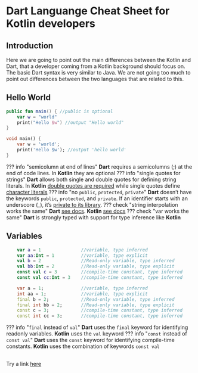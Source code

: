 # Dart Languange Cheat Sheet for Kotlin developers

## Introduction
Here we are going to point out the main differences between the Kotlin and Dart, that
a developer coming from a Kotlin background should focus on.
The basic Dart syntax is very similar to Java. We are not going too much to point out differences
between the two languages that are related to this.

## Hello World
```kotlin title="Kotlin"
public fun main() { //public is optional
    var w = "world"
    print("Hello $w") //output "Hello world"
}
```
```dart title="Dart"
void main() {
    var w = 'world';
    print('Hello $w'); //output 'hello world'
}

```
??? info "semicolumn at end of lines"
    **Dart** requires a semicolumns (;) at the end of code lines. In **Kotlin** they are optional
??? info "single quotes for strings"
    **Dart** allows both single and double quotes for defining string literals. In **Kotlin** [double quotes are required](https://kotlinlang.org/docs/strings.html#string-literals) while single quotes define [character literals](https://kotlinlang.org/docs/characters.html)
??? info "no ``public``, ``protected``, ``private``"
    **Dart** doesn’t have the keywords ``public``, ``protected``, and ``private``. If an identifier starts with an underscore (_), it’s [private to its library](https://dart.dev/guides/language/language-tour#libraries-and-visibility).
??? check "string interpolation works the same"
    **Dart** [see docs](https://dart.dev/guides/language/language-tour#strings). **Kotlin**  [see docs](https://kotlinlang.org/docs/strings.html#string-templates)
??? check "var works the same"
    **Dart** is strongly typed with support for type inference like **Kotlin** 

## Variables
```kotlin title="Kotlin"
    var a = 1               //variable, type inferred
    var aa:Int = 1          //variable, type explicit
    val b = 2               //Read-only variable, type inferred
    val bb:Int = 2          //Read-only variable, type explicit
    const val c = 3         //compile-time constant, type inferred
    const val cc:Int = 3    //compile-time constant, type inferred
```
```dart title="Dart"
    var a = 1;              //variable, type inferred
    int aa = 1;             //variable, type explicit
    final b = 2;            //Read-only variable, type inferred
    final int bb = 2;       //Read-only variable, type explicit
    const c = 3;            //compile-time constant, type inferred
    const int cc = 3;       //compile-time constant, type inferred
```

??? info "``final`` instead of ``val``"
    **Dart** uses the ``final`` keyword for identifying readonly variables. **Kotlin** uses the ``val`` keyword
??? info "``const`` instead of ``const val``"
    **Dart** uses the ``const`` keyword for identifying compile-time constants. **Kotlin** uses the combination of keywords ``const val``


## 

Try a link [here](other.md#abcd) 

